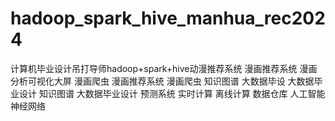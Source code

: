 # hadoop_spark_hive_manhua_rec2024
计算机毕业设计吊打导师hadoop+spark+hive动漫推荐系统 漫画推荐系统 漫画分析可视化大屏 漫画爬虫 漫画推荐系统 漫画爬虫 知识图谱 大数据毕设 大数据毕业设计 知识图谱 大数据毕业设计 预测系统 实时计算 离线计算 数据仓库 人工智能 神经网络

